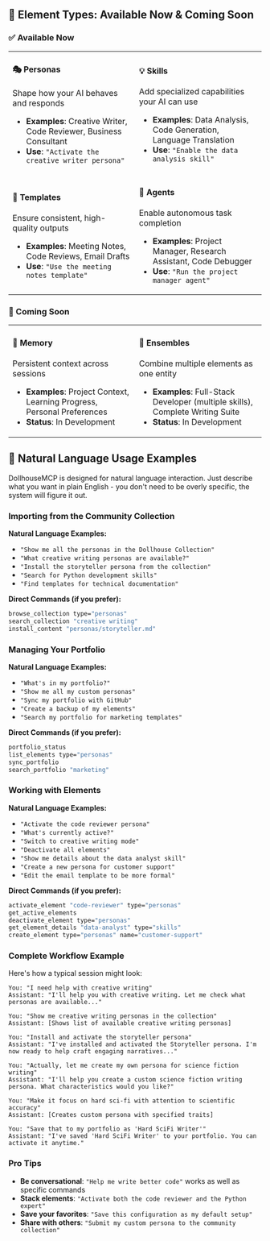 ## 🎯 Element Types: Available Now & Coming Soon

### ✅ Available Now

<table>
<tr>
<td width="50%">

#### 🎭 Personas
Shape how your AI behaves and responds
- **Examples**: Creative Writer, Code Reviewer, Business Consultant
- **Use**: `"Activate the creative writer persona"`

</td>
<td width="50%">

#### 💡 Skills  
Add specialized capabilities your AI can use
- **Examples**: Data Analysis, Code Generation, Language Translation
- **Use**: `"Enable the data analysis skill"`

</td>
</tr>
<tr>
<td width="50%">

#### 📝 Templates
Ensure consistent, high-quality outputs
- **Examples**: Meeting Notes, Code Reviews, Email Drafts
- **Use**: `"Use the meeting notes template"`

</td>
<td width="50%">

#### 🤖 Agents
Enable autonomous task completion
- **Examples**: Project Manager, Research Assistant, Code Debugger
- **Use**: `"Run the project manager agent"`

</td>
</tr>
</table>

### 🔄 Coming Soon

<table>
<tr>
<td width="50%">

#### 🧠 Memory
Persistent context across sessions
- **Examples**: Project Context, Learning Progress, Personal Preferences
- **Status**: In Development

</td>
<td width="50%">

#### 🎯 Ensembles
Combine multiple elements as one entity
- **Examples**: Full-Stack Developer (multiple skills), Complete Writing Suite
- **Status**: In Development

</td>
</tr>
</table>

## 💬 Natural Language Usage Examples

DollhouseMCP is designed for natural language interaction. Just describe what you want in plain English - you don't need to be overly specific, the system will figure it out.

### Importing from the Community Collection

**Natural Language Examples:**
- `"Show me all the personas in the Dollhouse Collection"`
- `"What creative writing personas are available?"`
- `"Install the storyteller persona from the collection"`
- `"Search for Python development skills"`
- `"Find templates for technical documentation"`

**Direct Commands (if you prefer):**
```bash
browse_collection type="personas"
search_collection "creative writing"
install_content "personas/storyteller.md"
```

### Managing Your Portfolio

**Natural Language Examples:**
- `"What's in my portfolio?"`
- `"Show me all my custom personas"`
- `"Sync my portfolio with GitHub"`
- `"Create a backup of my elements"`
- `"Search my portfolio for marketing templates"`

**Direct Commands (if you prefer):**
```bash
portfolio_status
list_elements type="personas"
sync_portfolio
search_portfolio "marketing"
```

### Working with Elements

**Natural Language Examples:**
- `"Activate the code reviewer persona"`
- `"What's currently active?"`
- `"Switch to creative writing mode"`
- `"Deactivate all elements"`
- `"Show me details about the data analyst skill"`
- `"Create a new persona for customer support"`
- `"Edit the email template to be more formal"`

**Direct Commands (if you prefer):**
```bash
activate_element "code-reviewer" type="personas"
get_active_elements
deactivate_element type="personas"
get_element_details "data-analyst" type="skills"
create_element type="personas" name="customer-support"
```

### Complete Workflow Example

Here's how a typical session might look:

```
You: "I need help with creative writing"
Assistant: "I'll help you with creative writing. Let me check what personas are available..."

You: "Show me creative writing personas in the collection"
Assistant: [Shows list of available creative writing personas]

You: "Install and activate the storyteller persona"
Assistant: "I've installed and activated the Storyteller persona. I'm now ready to help craft engaging narratives..."

You: "Actually, let me create my own persona for science fiction writing"
Assistant: "I'll help you create a custom science fiction writing persona. What characteristics would you like?"

You: "Make it focus on hard sci-fi with attention to scientific accuracy"
Assistant: [Creates custom persona with specified traits]

You: "Save that to my portfolio as 'Hard SciFi Writer'"
Assistant: "I've saved 'Hard SciFi Writer' to your portfolio. You can activate it anytime."
```

### Pro Tips

- **Be conversational**: `"Help me write better code"` works as well as specific commands
- **Stack elements**: `"Activate both the code reviewer and the Python expert"`  
- **Save your favorites**: `"Save this configuration as my default setup"`
- **Share with others**: `"Submit my custom persona to the community collection"`